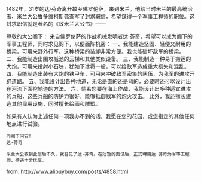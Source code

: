 1482年，31岁的达·芬奇离开故乡佛罗伦萨，来到米兰。他给当时米兰的最高统治者、米兰大公鲁多维柯斯弗查写了封求职信，希望谋得一个军事工程师的职位。这封求职信就是著名的《致米兰大公书》——

尊敬的大公阁下：
    来自佛罗伦萨的作战机械发明者达·芬奇，希望可以成为阁下的军事工程师，同时求见阁下，以便面陈机密：
    一、我能建造坚固、轻便又耐用的桥梁，可用来野外行军。这种桥梁的装卸非常方便。我也能破坏敌军的桥梁。
    二、我能制造出围攻城池的云梯和其他类似设备。
    三、我能制造一种易于搬运的大炮，可用来投射小石块，犹如下冰雹一般，可以给敌军造成重大损失和混乱。
    四、我能制造出装有大炮的铁甲车，可用来冲破敌军密集的队伍，为我军的进攻开辟道路。
    五、我能设计出各种地道，无论是直的还是弯的，必要时还可以设计出在河流下面挖地道的方法。
    六、倘若您要在海上作战，我能设计出多种适宜进攻的兵船，这些兵船的防护力很好，能够抵御敌军的炮火攻击。
    此外，我还擅长建造其他民用设施，同时擅长绘画和雕塑。

如果有人认为上述任何一项我办不到的话，我愿在您的花园，或您指定的其他任何地点进行试验。

    向阁下问安!
    达·芬奇

    米兰大公收到此信后不久，就召见了达·芬奇。在短暂的面试后，正式聘用达·芬奇为军事工程师，待遇十分优厚。

from: http://www.alibuybuy.com/posts/4858.html